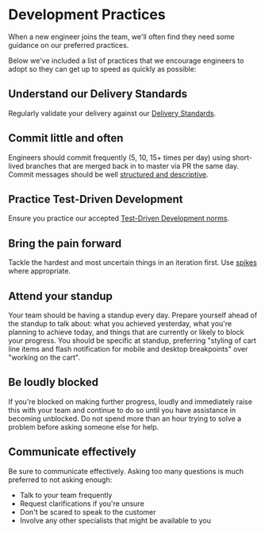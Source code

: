 # Development Practices

When a new engineer joins the team, we'll often find they need some guidance on our preferred practices.

Below we've included a list of practices that we encourage engineers to adopt so they can get up to speed as quickly as possible:

## Understand our Delivery Standards

Regularly validate your delivery against our [Delivery Standards](delivery_standards.md).

## Commit little and often

Engineers should commit frequently (5, 10, 15+ times per day) using short-lived branches that are merged back in to master via PR the same day. Commit messages should be well [structured and descriptive](https://github.com/erlang/otp/wiki/writing-good-commit-messages).

## Practice Test-Driven Development

Ensure you practice our accepted [Test-Driven Development norms](tdd.md).

## Bring the pain forward

Tackle the hardest and most uncertain things in an iteration first. Use [spikes](https://en.wikipedia.org/wiki/Spike_(software_development)) where appropriate.

## Attend your standup

Your team should be having a standup every day. Prepare yourself ahead of the standup to talk about: what you achieved yesterday, what you're planning to achieve today, and things that are currently or likely to block your progress. You should be specific at standup, preferring "styling of cart line items and flash notification for mobile and desktop breakpoints" over "working on the cart".

## Be loudly blocked

If you're blocked on making further progress, loudly and immediately raise this with your team and continue to do so until you have assistance in becoming unblocked. Do not spend more than an hour trying to solve a problem before asking someone else for help.

## Communicate effectively

Be sure to communicate effectively. Asking too many questions is much preferred to not asking enough:

 - Talk to your team frequently
 - Request clarifications if you're unsure
 - Don't be scared to speak to the customer
 - Involve any other specialists that might be available to you
